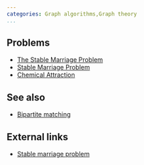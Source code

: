 ```yaml
---
categories: Graph algorithms,Graph theory
...
```


## Problems
* [The Stable Marriage Problem](https://icpcarchive.ecs.baylor.edu/index.php?option=com_onlinejudge&Itemid=8&page=show_problem&problem=1838)
* [Stable Marriage Problem](https://www.codechef.com/problems/STABLEMP)
* [Chemical Attraction](https://uva.onlinejudge.org/external/111/11119.pdf) 

## See also
* [Bipartite matching]()

## External links
* [Stable marriage problem](https://en.wikipedia.org/wiki/Stable_marriage_problem)

